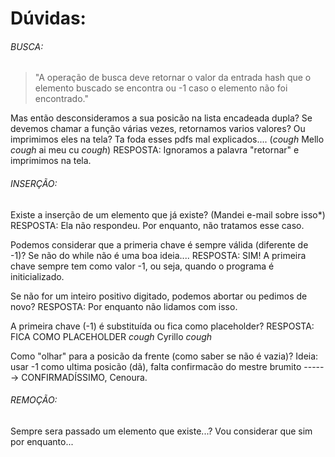 # Dúvidas:

###### BUSCA:

  > "A operação de busca deve retornar o valor da entrada hash que o elemento buscado se encontra ou -1 caso o elemento não
	  foi encontrado."

Mas então desconsideramos a sua posicão na lista encadeada dupla? Se devemos chamar a função várias vezes, retornamos varios valores? Ou imprimimos eles na tela? Ta foda esses pdfs mal explicados.... (*cough* Mello *cough* ai meu cu *cough*) RESPOSTA: Ignoramos a palavra "retornar" e imprimimos na tela.

###### INSERÇÃO:

Existe a inserção de um elemento que já existe? (Mandei e-mail sobre isso*) RESPOSTA: Ela não respondeu. Por enquanto, não tratamos esse caso.

Podemos considerar que a primeria chave é sempre válida (diferente de -1)? Se não do while não é uma boa ideia.... RESPOSTA: SIM! A primeira chave sempre tem como valor -1, ou seja, quando o programa é initicializado.

Se não for um inteiro positivo digitado, podemos abortar ou pedimos de novo? RESPOSTA: Por enquanto não lidamos com isso.

A primeira chave (-1) é substituída ou fica como placeholder? RESPOSTA: FICA COMO PLACEHOLDER *cough* Cyrillo *cough*

Como "olhar" para a posicão da frente (como saber se não é vazia)? Ideia: usar -1 como ultima posicão (dã), falta confirmacão do mestre brumito ------> CONFIRMADÍSSIMO, Cenoura.

###### REMOÇÃO:

Sempre sera passado um elemento que existe...? Vou considerar que sim por enquanto...

